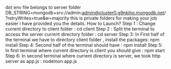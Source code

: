 dot env file belongs to server folder DB_STRING=mongodb+srv://admin:admin@cluster0.g9nkiho.mongodb.net/?retryWrites=true&w=majority  this is private folders for making your job easier i have provided you the details. 
How to Launch? Step 1 : Change current directory to client folder : cd client 
Step 2 : Split the terminal to access the server current directory folder : cd server 
Step 3: In First half of the terminal we have to directory client folder , install the packages: npm install 
Step 4: Second half of the terminal should have : npm install 
Step 5: In first terminal where current directory is client you should give : npm start 
Step 6: In second terminal where current directory is server, we took http server as app.js : nodemon app.js 

